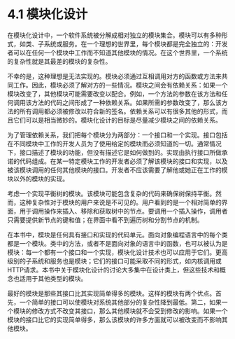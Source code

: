 # 4.1 模块化设计

在模块化设计中，一个软件系统被分解成相对独立的模块集合。模块可以有多种形式，如类、子系统或服务。在一个理想的世界里，每个模块都是完全独立的：开发者可以在任何一个模块中工作而不知道其他模块的情况。在这个世界里，一个系统的复杂性就是其最差的模块的复杂性。

不幸的是，这种理想是无法实现的。模块必须通过互相调用对方的函数或方法来共同工作。因此，模块必须了解对方的一些情况。模块之间会有依赖关系：如果一个模块改变了，其他模块可能需要改变以配合。例如，一个方法的参数在该方法和任何调用该方法的代码之间形成了一种依赖关系。如果所需的参数改变了，那么该方法的所有调用都必须被修改以符合新的签名。依赖关系可以有很多其他的形式，而且它们可以是相当微妙的。模块化设计的目标是尽量减少模块之间的依赖关系。

为了管理依赖关系，我们把每个模块分为两部分：一个接口和一个实现。接口包括在不同模块中工作的开发人员为了使用给定的模块而必须知道的一切。通常情况下，接口描述了模块的功能，但没有描述它是如何做到的。实现由执行接口所做承诺的代码组成。在某一特定模块工作的开发者必须了解该模块的接口和实现，以及被该模块调用的任何其他模块的接口。开发者不应该需要了解他或她正在工作的模块以外的模块的实现。

考虑一个实现平衡树的模块。该模块可能包含复杂的代码来确保树保持平衡。然而，这种复杂性对于模块的用户来说是不可见的。用户看到的是一个相对简单的界面，用于调用操作来插入、移除和获取树中的节点。要调用一个插入操作，调用者只需要提供新节点的键和值；在界面中看不到遍历树和分割节点的机制。

在本书中，模块是任何具有接口和实现的代码单元。面向对象编程语言中的每个类都是一个模块。类中的方法，或者不是面向对象的语言中的函数，也可以被认为是模块：每一个都有一个接口和一个实现，模块化设计技术也可以应用于它们。更高级别的子系统和服务也是模块；它们的接口可能采取不同的形式，如内核调用或HTTP请求。本书中关于模块化设计的讨论大多集中在设计类上，但这些技术和概念也适用于其他类型的模块。

最好的模块是那些其接口比其实现简单得多的模块。这样的模块有两个优点。首先，一个简单的接口可以使模块对系统其他部分的复杂性降到最低。第二，如果一个模块的修改方式不改变其接口，那么其他模块就不会受到修改的影响。如果一个模块的接口比它的实现简单得多，那么该模块的许多方面就可以被改变而不影响其他模块。&#x20;

